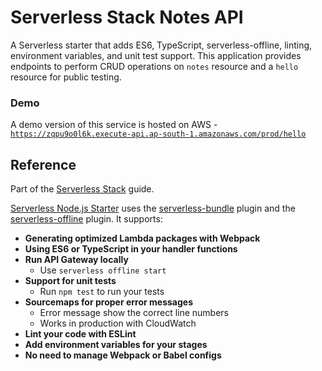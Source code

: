 # Serverless Stack Notes API

A Serverless starter that adds ES6, TypeScript, serverless-offline, linting, environment variables, and unit test support. This application provides endpoints to perform CRUD operations on `notes` resource and a `hello` resource for public testing.
### Demo

A demo version of this service is hosted on AWS - [`https://zqpu9o0l6k.execute-api.ap-south-1.amazonaws.com/prod/hello`](https://zqpu9o0l6k.execute-api.ap-south-1.amazonaws.com/prod/hello)

## Reference

Part of the [Serverless Stack](http://serverless-stack.com) guide.

[Serverless Node.js Starter](https://github.com/AnomalyInnovations/serverless-nodejs-starter) uses the [serverless-bundle](https://github.com/AnomalyInnovations/serverless-bundle) plugin and the [serverless-offline](https://github.com/dherault/serverless-offline) plugin. It supports:

- **Generating optimized Lambda packages with Webpack**
- **Using ES6 or TypeScript in your handler functions**
- **Run API Gateway locally**
  - Use `serverless offline start`
- **Support for unit tests**
  - Run `npm test` to run your tests
- **Sourcemaps for proper error messages**
  - Error message show the correct line numbers
  - Works in production with CloudWatch
- **Lint your code with ESLint**
- **Add environment variables for your stages**
- **No need to manage Webpack or Babel configs**
